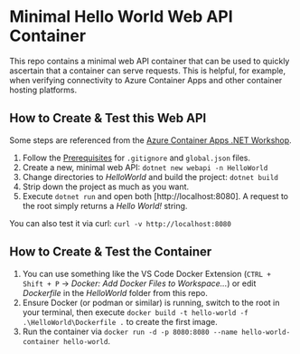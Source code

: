 # Minimal Hello World Web API Container

This repo contains a minimal web API container that can be used to quickly ascertain that a container can serve requests. This is helpful, for example, when verifying connectivity to Azure Container Apps and other container hosting platforms.

## How to Create & Test this Web API

Some steps are referenced from the [Azure Container Apps .NET Workshop](https://azure.github.io/aca-dotnet-workshop).

1. Follow the [Prerequisites](https://azure.github.io/aca-dotnet-workshop/aca/00-workshop-intro/4-prerequisites/) for `.gitignore` and `global.json` files.
1. Create a new, minimal web API: `dotnet new webapi -n HelloWorld`
1. Change directories to *HelloWorld* and build the project: `dotnet build`
1. Strip down the project as much as you want.
1. Execute `dotnet run` and open both [http://localhost:8080]. A request to the root simply returns a *Hello World!* string.

You can also test it via curl: `curl -v http://localhost:8080`

## How to Create & Test the Container

1. You can use something like the VS Code Docker Extension (`CTRL + Shift + P` -> *Docker: Add Docker Files to Workspace...*) or edit  *Dockerfile* in the *HelloWorld* folder from this repo.
1. Ensure Docker (or podman or similar) is running, switch to the root in your terminal, then execute `docker build -t hello-world -f .\HelloWorld\Dockerfile .` to create the first image.
1. Run the container via `docker run -d -p 8080:8080 --name hello-world-container hello-world`.

